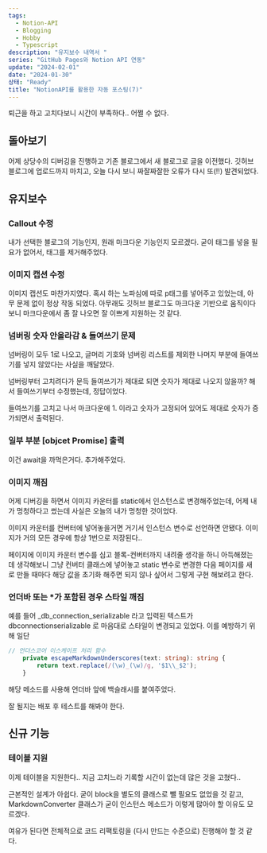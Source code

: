 ```yaml
---
tags:
  - Notion-API
  - Blogging
  - Hobby
  - Typescript
description: "유지보수 내역서 "
series: "GitHub Pages와 Notion API 연동"
update: "2024-02-01"
date: "2024-01-30"
상태: "Ready"
title: "NotionAPI를 활용한 자동 포스팅(7)"
---
```

퇴근을 하고 고치다보니 시간이 부족하다.. 어쩔 수 없다. 

## 돌아보기

어제 상당수의 디버깅을 진행하고 기존 블로그에서 새 블로그로 글을 이전했다. 깃허브 블로그에 업로드까지 마치고, 오늘 다시 보니 짜잘짜잘한 오류가 다시 또(!!) 발견되었다. 

## 유지보수

### Callout 수정

내가 선택한 블로그의 기능인지, 원래 마크다운 기능인지 모르겠다. 굳이 태그를 넣을 필요가 없어서, 태그를 제거해주었다. 

### 이미지 캡션 수정

이미지 캡션도 마찬가지였다. 혹시 하는 노파심에 따로 p태그를 넣어주고 있었는데, 아무 문제 없이 정상 작동 되었다. 아무래도 깃허브 블로그도 마크다운 기반으로 움직이다보니 마크다운에서 좀 잘 나오면 잘 이쁘게 지원하는 것 같다. 

### 넘버링 숫자 안올라감 & 들여쓰기 문제

넘버링이 모두 1로 나오고, 글머리 기호와 넘버링 리스트를 제외한 나머지 부분에 들여쓰기를 넣지 않았다는 사실을 깨달았다. 

넘버링부터 고치려다가 문득 들여쓰기가 제대로 되면 숫자가 제대로 나오지 않을까? 해서 들여쓰기부터 수정했는데, 정답이었다. 

들여쓰기를 고치고 나서 마크다운에 1. 이라고 숫자가 고정되어 있어도 제대로 숫자가 증가되면서 출력된다. 

### 일부 부분 [objcet Promise] 출력

이건 await을 까먹은거다. 추가해주었다. 

### 이미지 깨짐

어제 디버깅을 하면서 이미지 카운터를 static에서 인스턴스로 변경해주었는데, 어제 내가 멍청하다고 썼는데 사실은 오늘의 내가 멍청한 것이었다. 

이미지 카운터를 컨버터에 넣어놓을거면 거기서 인스턴스 변수로 선언하면 안됐다. 이미지가 거의 모든 경우에 항상 1번으로 저장된다.. 

페이지에 이미지 카운터 변수를 심고 블록-컨버터까지 내려줄 생각을 하니 아득해졌는데 생각해보니 그냥 컨버터 클래스에 넣어놓고 static 변수로 변경한 다음 페이지를 새로 만들 때마다 해당 값을 초기화 해주면 되지 않나 싶어서 그렇게 구현 해보려고 한다. 

### 언더바 또는 *가 포함된 경우 스타일 깨짐

예를 들어 _db_connection_serializable 라고 입력된 텍스트가 dbconnectionserializable 로 마음대로 스타일이 변경되고 있었다. 이를 예방하기 위해 일단 

```typescript
// 언더스코어 이스케이프 처리 함수
    private escapeMarkdownUnderscores(text: string): string {
        return text.replace(/(\w)_(\w)/g, '$1\\_$2');
    }
```

해당 메소드를 사용해 언더바 앞에 백슬래시를 붙여주었다. 

잘 될지는 배포 후 테스트를 해봐야 한다. 

## 신규 기능

### 테이블 지원

이제 테이블을 지원한다.. 지금 고치느라 기록할 시간이 없는데 많은 것을 고쳤다.. 

근본적인 설계가 아쉽다. 굳이 block을 별도의 클래스로 뺄 필요도 없었을 것 같고, MarkdownConverter 클래스가 굳이 인스턴스 메소드가 이렇게 많아야 할 이유도 모르겠다. 

여유가 된다면 전체적으로 코드 리팩토링을 (다시 만드는 수준으로) 진행해야 할 것 같다. 



